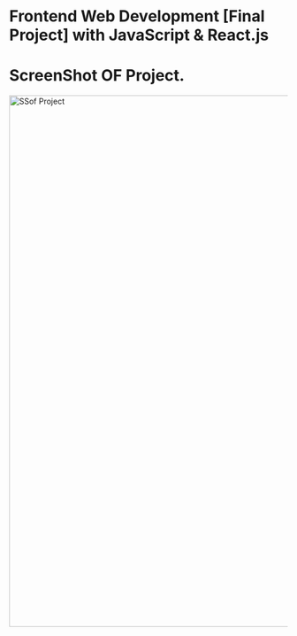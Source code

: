 # Frontend Web Development [Final Project] with JavaScript & React.js 
# ScreenShot OF Project.
<img width="960" alt="SSof Project" src="https://user-images.githubusercontent.com/110592131/232338538-f9da8dec-a0b0-4380-8dc2-f56924274bdf.png">
